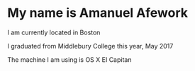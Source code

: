  # My name is Amanuel Afework
 
   I am currently located in Boston
   
   I graduated from Middlebury College this year, May 2017
   
 The machine I am using is OS X EI Capitan
